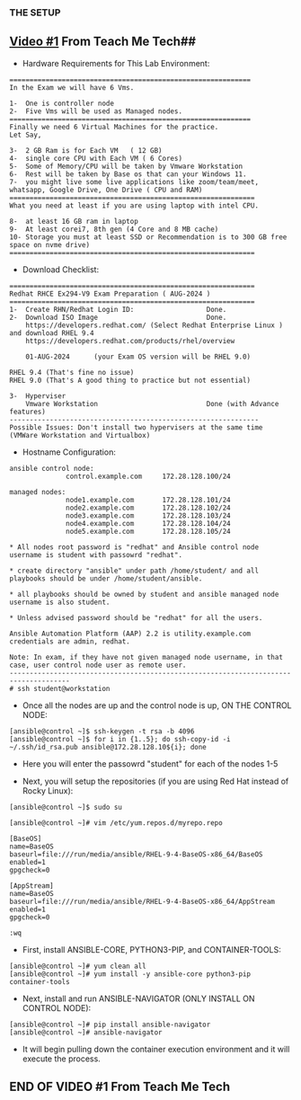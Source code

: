 ### THE SETUP ###

## <a href="https://www.youtube.com/watch?v=8Ls56awCJ_U&list=PLYB6dfdhWDePZf4fd4YgGGtSX_vHKv5vz&index=1">Video #1</a> From Teach Me Tech##

* Hardware Requirements for This Lab Environment:
```
============================================================
In the Exam we will have 6 Vms.

1-  One is controller node
2-  Five Vms will be used as Managed nodes.
============================================================
Finally we need 6 Virtual Machines for the practice.
Let Say,

3-  2 GB Ram is for Each VM   ( 12 GB)
4-  single core CPU with Each VM ( 6 Cores)
5-  Some of Memory/CPU will be taken by Vmware Workstation 
6-  Rest will be taken by Base os that can your Windows 11.
7-  you might live some live applications like zoom/team/meet, whatsapp, Google Drive, One Drive ( CPU and RAM)
=============================================================
What you need at least if you are using laptop with intel CPU.

8-  at least 16 GB ram in laptop
9-  At least corei7, 8th gen (4 Core and 8 MB cache)
10- Storage you must at least SSD or Recommendation is to 300 GB free space on nvme drive)
=============================================================
```

* Download Checklist:
```
=============================================================
Redhat RHCE Ex294-V9 Exam Preparation ( AUG-2024 )
=============================================================
1-  Create RHN/Redhat Login ID:                  Done.
2-  Download ISO Image                           Done.
    https://developers.redhat.com/ (Select Redhat Enterprise Linux ) and download RHEL 9.4
    https://developers.redhat.com/products/rhel/overview

    01-AUG-2024      (your Exam OS version will be RHEL 9.0)

RHEL 9.4 (That's fine no issue)
RHEL 9.0 (That's A good thing to practice but not essential)

3-  Hyperviser
    Vmware Workstation                           Done (with Advance features)
--------------------------------------------------------------
Possible Issues: Don't install two hypervisers at the same time (VMWare Workstation and Virtualbox)
```

* Hostname Configuration:
```
ansible control node: 
              control.example.com     172.28.128.100/24

managed nodes:
              node1.example.com       172.28.128.101/24
              node2.example.com       172.28.128.102/24
              node3.example.com       172.28.128.103/24
              node4.example.com       172.28.128.104/24
              node5.example.com       172.28.128.105/24
              
* All nodes root password is "redhat" and Ansible control node username is student with passowrd "redhat".

* create directory "ansible" under path /home/student/ and all playbooks should be under /home/student/ansible.

* all playbooks should be owned by student and ansible managed node username is also student.

* Unless advised password should be "redhat" for all the users.

Ansible Automation Platform (AAP) 2.2 is utility.example.com credentials are admin, redhat.

Note: In exam, if they have not given managed node username, in that case, user control node user as remote user.
-------------------------------------------------------------------------------------
# ssh student@workstation
```

* Once all the nodes are up and the control node is up, ON THE CONTROL NODE:
```
[ansible@control ~]$ ssh-keygen -t rsa -b 4096
[ansible@control ~]$ for i in {1..5}; do ssh-copy-id -i ~/.ssh/id_rsa.pub ansible@172.28.128.10${i}; done
```

* Here you will enter the passowrd "student" for each of the nodes 1-5

* Next, you will setup the repositories (if you are using Red Hat instead of Rocky Linux):
```
[ansible@control ~]$ sudo su
```
```
[ansible@control ~]# vim /etc/yum.repos.d/myrepo.repo

[BaseOS]
name=BaseOS
baseurl=file:///run/media/ansible/RHEL-9-4-BaseOS-x86_64/BaseOS
enabled=1
gpgcheck=0

[AppStream]
name=BaseOS
baseurl=file:///run/media/ansible/RHEL-9-4-BaseOS-x86_64/AppStream
enabled=1
gpgcheck=0

:wq
```

* First, install ANSIBLE-CORE, PYTHON3-PIP, and CONTAINER-TOOLS:
```
[ansible@control ~]# yum clean all
[ansible@control ~]# yum install -y ansible-core python3-pip container-tools
```

* Next, install and run ANSIBLE-NAVIGATOR (ONLY INSTALL ON CONTROL NODE):
```
[ansible@control ~]# pip install ansible-navigator
[ansible@control ~]# ansible-navigator
```

* It will begin pulling down the container execution environment and it will execute the process.
## END OF VIDEO #1 From Teach Me Tech ##
